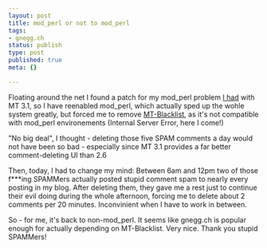 ```yaml
---
layout: post
title: mod_perl or not to mod_perl
tags:
- gnegg.ch
status: publish
type: post
published: true
meta: {}

---
```

<p>
Floating around the net I found a patch for my mod_perl problem <a href="http://www.gnegg.ch/archives/171-MT-3.1.html">I had</a> with MT 3.1, so I have reenabled mod_perl, which actually sped up the wohle system greatly, but forced me to remove <a href="http://www.jayallen.org/projects/mt-blacklist/">MT-Blacklist</a>, as it's not compatible with mod_perl environements (Internal Server Error, here I come!)
</p>
<p>"No big deal", I thought - deleting those five SPAM comments a day would not have been so bad - especially since MT 3.1 provides a far better comment-deleting UI than 2.6</p>
<p>
Then, today, I had to change my mind: Between 6am and 12pm two of those f***ing SPAMMers actually posted stupid comment spam to nearly every posting in my blog. After deleting them, they gave me a rest just to continue their evil doing during the whole afternoon, forcing me to delete about 2 comments per 20 minutes. Inconvinient when I have to work in between.
</p>
<p>So - for me, it's back to non-mod_perl. It seems like gnegg.ch is popular enough for actually depending on MT-Blacklist. Very nice. Thank you stupid SPAMMers!
</p>
